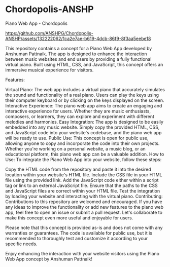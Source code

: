 # Chordopolis-ANSHP

Piano Web App - Chordopolis

https://github.com/ANSHPG/Chordopolis-ANSHP/assets/132222062/1ca2e7ae-b619-4dcb-86f9-8f3aa5eebe18

This repository contains a concept for a Piano Web App developed by Anshuman Pattnaik. The app is designed to enhance the interaction between music websites and end users by providing a fully functional virtual piano. Built using HTML, CSS, and JavaScript, this concept offers an immersive musical experience for visitors.

Features:

Virtual Piano: The web app includes a virtual piano that accurately simulates the sound and functionality of a real piano. Users can play the keys using their computer keyboard or by clicking on the keys displayed on the screen.
Interactive Experience: The piano web app aims to create an engaging and interactive experience for users. Whether they are music enthusiasts, composers, or learners, they can explore and experiment with different melodies and harmonies.
Easy Integration: The app is designed to be easily embedded into any music website. Simply copy the provided HTML, CSS, and JavaScript code into your website's codebase, and the piano web app will be ready to use.
Public Use: This concept is open for public use, allowing anyone to copy and incorporate the code into their own projects. Whether you're working on a personal website, a music blog, or an educational platform, this piano web app can be a valuable addition.
How to Use:
To integrate the Piano Web App into your website, follow these steps:

Copy the HTML code from the repository and paste it into the desired location within your website's HTML file.
Include the CSS file in your HTML file using the provided link.
Add the JavaScript code either within a script tag or link to an external JavaScript file.
Ensure that the paths to the CSS and JavaScript files are correct within your HTML file.
Test the integration by loading your website and interacting with the virtual piano.
Contributing:
Contributions to this repository are welcomed and encouraged. If you have any ideas to improve the functionality or add new features to the piano web app, feel free to open an issue or submit a pull request. Let's collaborate to make this concept even more useful and enjoyable for users.

Please note that this concept is provided as-is and does not come with any warranties or guarantees. The code is available for public use, but it is recommended to thoroughly test and customize it according to your specific needs.

Enjoy enhancing the interaction with your website visitors using the Piano Web App concept by Anshuman Pattnaik!





